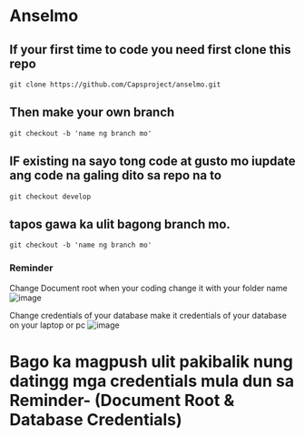 # Anselmo
## If your first time to code you need first clone this repo
```
git clone https://github.com/Capsproject/anselmo.git
```

## Then make your own branch
```
git checkout -b 'name ng branch mo'
```

## IF existing na sayo tong code at gusto mo iupdate ang code na galing dito sa repo na to 
```
git checkout develop
```
## tapos gawa ka ulit bagong branch mo.
```
git checkout -b 'name ng branch mo'
```
### Reminder
Change Document root when your coding change it with your folder name
![image](https://github.com/Capsproject/joberfied/assets/102800815/ea56791f-32a4-40c3-9083-66aa5f1bf811)

Change credentials of your database make it credentials of your database on your laptop or pc
![image](https://github.com/Capsproject/joberfied/assets/102800815/34e20e6f-e3d5-4759-8c01-1d21328a11de)

# Bago ka magpush ulit pakibalik nung datingg mga credentials mula dun sa Reminder- (Document Root & Database Credentials)



